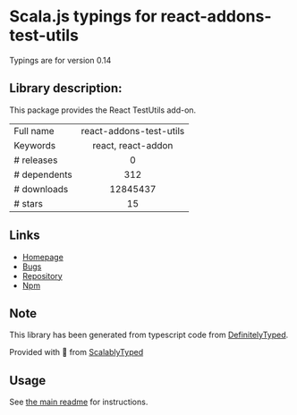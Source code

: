 
# Scala.js typings for react-addons-test-utils

Typings are for version 0.14

## Library description:
This package provides the React TestUtils add-on.

|                    |                 |
| ------------------ | :-------------: |
| Full name          | react-addons-test-utils |
| Keywords           | react, react-addon |
| # releases         | 0 |
| # dependents       | 312 |
| # downloads        | 12845437 |
| # stars            | 15 |

## Links
- [Homepage](https://github.com/facebook/react#readme)
- [Bugs](https://github.com/facebook/react/issues)
- [Repository](https://github.com/facebook/react)
- [Npm](https://www.npmjs.com/package/react-addons-test-utils)
    


## Note
This library has been generated from typescript code from [DefinitelyTyped](https://definitelytyped.org).

Provided with :purple_heart: from [ScalablyTyped](https://github.com/oyvindberg/ScalablyTyped)

## Usage
See [the main readme](../../readme.md) for instructions.



